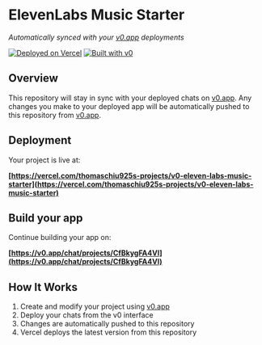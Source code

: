 # ElevenLabs Music Starter

*Automatically synced with your [v0.app](https://v0.app) deployments*

[![Deployed on Vercel](https://img.shields.io/badge/Deployed%20on-Vercel-black?style=for-the-badge&logo=vercel)](https://vercel.com/thomaschiu925s-projects/v0-eleven-labs-music-starter)
[![Built with v0](https://img.shields.io/badge/Built%20with-v0.app-black?style=for-the-badge)](https://v0.app/chat/projects/CfBkygFA4Vl)

## Overview

This repository will stay in sync with your deployed chats on [v0.app](https://v0.app).
Any changes you make to your deployed app will be automatically pushed to this repository from [v0.app](https://v0.app).

## Deployment

Your project is live at:

**[https://vercel.com/thomaschiu925s-projects/v0-eleven-labs-music-starter](https://vercel.com/thomaschiu925s-projects/v0-eleven-labs-music-starter)**

## Build your app

Continue building your app on:

**[https://v0.app/chat/projects/CfBkygFA4Vl](https://v0.app/chat/projects/CfBkygFA4Vl)**

## How It Works

1. Create and modify your project using [v0.app](https://v0.app)
2. Deploy your chats from the v0 interface
3. Changes are automatically pushed to this repository
4. Vercel deploys the latest version from this repository